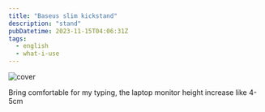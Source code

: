 ```yaml
---
title: "Baseus slim kickstand"
description: "stand"
pubDatetime: 2023-11-15T04:06:31Z
tags:
  - english
  - what-i-use
---
```


![cover](/../../assets/baseus-slim-kickstand.avif)

Bring comfortable for my typing, the laptop monitor height increase like 4-5cm
